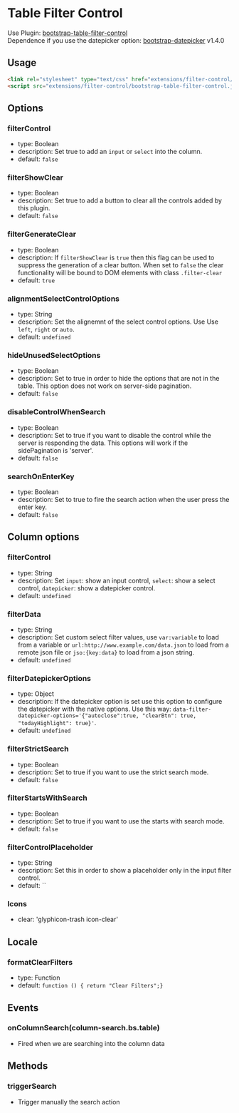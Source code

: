 # Table Filter Control

Use Plugin: [bootstrap-table-filter-control](https://github.com/wenzhixin/bootstrap-table/tree/master/src/extensions/filter-control) </br>
Dependence if you use the datepicker option: [bootstrap-datepicker](https://github.com/eternicode/bootstrap-datepicker) v1.4.0

## Usage

```html
<link rel="stylesheet" type="text/css" href="extensions/filter-control/bootstrap-table-filter-control.css">
<script src="extensions/filter-control/bootstrap-table-filter-control.js"></script>
```

## Options

### filterControl

* type: Boolean
* description: Set true to add an `input` or `select` into the column.
* default: `false`

### filterShowClear

* type: Boolean
* description: Set true to add a button to clear all the controls added by this plugin.
* default: `false`

### filterGenerateClear
* type: Boolean
* description: If `filterShowClear` is `true` then this flag can be used to suppress the generation of a clear button. When set to `false` the clear functionality will be bound to DOM elements with class `.filter-clear` 
* default: `true`

### alignmentSelectControlOptions

* type: String
* description: Set the alignemnt of the select control options. Use Use `left`, `right` or `auto`.
* default: `undefined`

### hideUnusedSelectOptions

* type: Boolean
* description: Set to true in order to hide the options that are not in the table. This option does not work on server-side pagination.
* default: `false`

### disableControlWhenSearch

* type: Boolean
* description: Set to true if you want to disable the control while the server is responding the data. This options will work if the sidePagination is 'server'.
* default: `false`

### searchOnEnterKey

* type: Boolean
* description: Set to true to fire the search action when the user press the enter key.
* default: `false`

## Column options

### filterControl

* type: String
* description: Set `input`: show an input control, `select`: show a select control, `datepicker`: show a datepicker control.
* default: `undefined`

### filterData

* type: String
* description: Set custom select filter values, use `var:variable` to load from a variable or `url:http://www.example.com/data.json` to load from a remote json file or `jso:{key:data}` to load from a json string.
* default: `undefined`

### filterDatepickerOptions
* type: Object
* description: If the datepicker option is set use this option to configure the datepicker with the native options. Use this way: `data-filter-datepicker-options='{"autoclose":true, "clearBtn": true, "todayHighlight": true}'`.
* default: `undefined`

### filterStrictSearch
* type: Boolean
* description: Set to true if you want to use the strict search mode.
* default: `false`

### filterStartsWithSearch
* type: Boolean
* description: Set to true if you want to use the starts with search mode.
* default: `false`

### filterControlPlaceholder
* type: String
* description: Set this in order to show a placeholder only in the input filter control.
* default: ``

### Icons
* clear: 'glyphicon-trash icon-clear'

## Locale

### formatClearFilters
* type: Function
* default: `function () { return "Clear Filters";}`

## Events

### onColumnSearch(column-search.bs.table)

* Fired when we are searching into the column data

## Methods

### triggerSearch

* Trigger manually the search action
